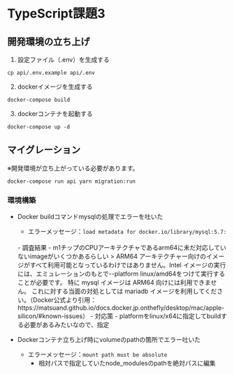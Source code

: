 # TypeScript課題3

## 開発環境の立ち上げ

1. 設定ファイル（.env）を生成する
```
cp api/.env.example api/.env
```

2. dockerイメージを生成する
```
docker-compose build 
``` 

3. dockerコンテナを起動する
```
docker-compose up -d
```

## マイグレーション
※開発環境が立ち上がっている必要があります。
```
docker-compose run api yarn migration:run
```

### 環境構築
- Docker buildコマンドmysqlの処理でエラーを吐いた
  - エラーメッセージ：`load metadata for docker.io/library/mysql:5.7:`
  <br>
  - 調査結果
    - m1チップのCPUアーキテクチャであるarm64に未だ対応していないimageがいくつかあるらしい
    > ARM64 アーキテクチャー向けのイメージがすべて利用可能となっているわけではありません。Intel イメージの実行には、エミュレーションのもとで--platform linux/amd64をつけて実行することが必要です。 特に mysql イメージは ARM64 向けには利用できません。 これに対する当面の対処としては mariadb イメージを利用してください。（Docker公式より引用：https://matsuand.github.io/docs.docker.jp.onthefly/desktop/mac/apple-silicon/#known-issues）
  - 対応策
    - platformをlinux/x64に指定してbuildする必要があるみたいなので、指定


- Dockerコンテナ立ち上げ時にvolumeのpathの箇所でエラー吐いた
  - エラーメッセージ：`mount path must be absolute`
    - 相対パスで指定していたnode_modulesのpathを絶対パスに編集